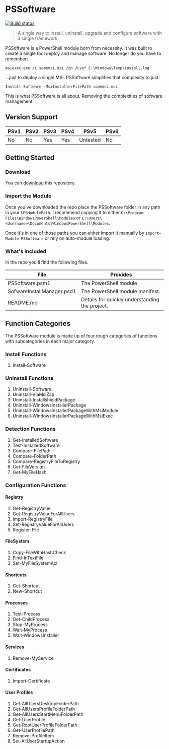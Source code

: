 # PSSoftware

[![Build status](https://ci.appveyor.com/api/projects/status/1inriabn8e69d584?svg=true)](https://ci.appveyor.com/project/adbertram/PSSoftware)

> A single way to install, uninstall, upgrade and configure software with a single framework.

PSSoftware is a PowerShell module born from necessity. It was built to create a single tool deploy and manage software. No longer do you have to remember:

```
msiexec.exe /i somemsi.msi /qn /Lvx* C:\Windows\Temp\install.log 
```

...just to deploy a single MSI. PSSoftware simplifies that complexity to just:

```
Install-Software -MsiInstallerFilePath somemsi.msi
```

This is what PSSoftware is all about. Removing the complexities of software management.

## Version Support

| PSv1 | PSv2 | PSv3 | PSv4 | PSv5     | PSv6  |
|------|------|------|------|----------|-------|
| No   | No   | Yes  | Yes  | Untested | No    |

## Getting Started

### Download

You can [download](https://github.com/adbertram/PSSoftware/archive/master.zip)
this repository.

### Import the Module

Once you've downloaded the repo place the PSSoftware folder in any path in your ``$PSModulePath``. I recommend copying it to either ``C:\Program Files\WindowsPowerShell\Modules`` or ``C:\Users\<Username>\Documents\WindowsPowerShell\Modules``.

Once it's in one of those paths you can either import it manually by ``Import-Module PSSoftware`` or rely on auto-module loading.


### What's included

In the repo you'll find the following files.

| File                       | Provides                                       |
|----------------------------|------------------------------------------------|
| PSSoftware.psm1            | The PowerShell module                          |
| SofwareInstallManager.psd1 | The PowerShell module manifest.                |
| README.md                  | Details for quickly understanding the project. |

## Function Categories

The PSSoftware module is made up of four rough categories of functions with subcategories in each major category.

### Install Functions
1. Install-Software

### Uninstall Functions

1. Uninstall-Software
2. Uninstall-ViaMsiZap
3. Uninstall-InstallshieldPackage
4. Uninstall-WindowsInstallerPackage
5. Uninstall-WindowsInstallerPackageWithMsiModule
6. Uninstall-WindowsInstallerPackageWithMsiExec

### Detection Functions

1. Get-InstalledSoftware
2. Test-InstalledSoftware
3. Compare-FilePath
4. Compare-FolderPath
5. Compare-RegistryFileToRegistry
6. Get-FileVersion
7. Get-MyFileHash

### Configuration Functions

#### Registry

1. Get-RegistryValue
2. Get-RegistryValueForAllUsers
3. Import-RegistryFile
4. Set-RegistryValueForAllUsers
5. Register-File

#### FileSystem

1. Copy-FileWithHashCheck
2. Find-InTextFile
3. Set-MyFileSystemAcl

#### Shortcuts

1. Get-Shortcut
2. New-Shortcut

#### Processes

1. Test-Process
2. Get-ChildProcess
3. Stop-MyProcess
4. Wait-MyProcess
5. Wait-WindowsInstaller

#### Services

1. Remove-MyService

#### Certificates

1. Import-Certificate

#### User Profiles

1. Get-AllUsersDesktopFolderPath
2. Get-AllUsersProfileFolderPath
3. Get-AllUsersStartMenuFolderPath
4. Get-UserProfile
5. Get-RootUserProfileFolderPath
6. Get-UserProfilePath
7. Remove-ProfileItem
8. Set-AllUserStartupAction


